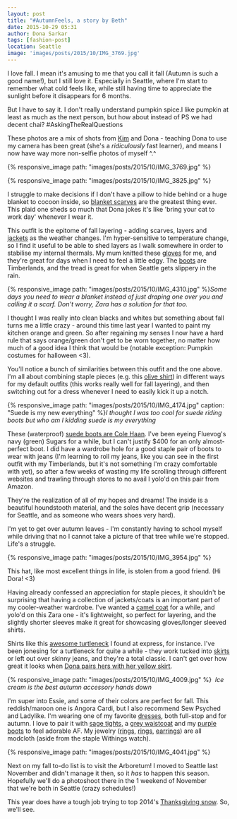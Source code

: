 ```yaml
---
layout: post
title: "#AutumnFeels, a story by Beth"
date: 2015-10-29 05:31
author: Dona Sarkar
tags: [fashion-post]
location: Seattle
image: 'images/posts/2015/10/IMG_3769.jpg'
---
```


I love fall. I mean it's amusing to me that you call it fall (Autumn is such a good name!), but I still love it. Especially in Seattle, where I'm start to remember what cold feels like, while still having time to appreciate the sunlight before it disappears for 6 months.

But I have to say it. I don't really understand pumpkin spice.I like pumpkin at least as much as the next person, but how about instead of PS we had decent chai? \#AskingTheRealQuestions

These photos are a mix of shots from [Kim](http://twenty-something-style.blogspot.com/) and Dona - teaching Dona to use my camera has been great (she's a *ridiculously* fast learner), and means I now have way more non-selfie photos of myself ^.^

{% responsive_image path: "images/posts/2015/10/IMG_3769.jpg" %}

{% responsive_image path: "images/posts/2015/10/IMG_3825.jpg" %}

I struggle to make decisions if I don't have a pillow to hide behind or a huge blanket to cocoon inside, so [blanket scarves](http://amzn.to/1GMao76) are the greatest thing ever. This plaid one sheds so much that Dona jokes it's like 'bring your cat to work day' whenever I wear it.

This outfit is the epitome of fall layering - adding scarves, layers and [jackets](http://amzn.to/1MWb5HO) as the weather changes. I'm hyper-sensitive to temperature change, so I find it useful to be able to shed layers as I walk somewhere in order to stabilise my internal thermals. My mum knitted these [gloves](http://amzn.to/1GMao76) for me, and they're great for days when I need to feel a little edgy. The [boots](http://amzn.to/1GMbgIR) are Timberlands, and the tread is great for when Seattle gets slippery in the rain.

{% responsive_image path: "images/posts/2015/10/IMG_4310.jpg" %}*Some days you need to wear a blanket instead of just draping one over you and calling it a scarf. Don't worry, Zara has a solution for that too.*

I thought I was really into clean blacks and whites but something about fall turns me a little crazy - around this time last year I wanted to paint my kitchen orange and green. So after regaining my senses I now have a hard rule that says orange/green don't get to be worn together, no matter how much of a good idea I think that would be (notable exception: Pumpkin costumes for halloween \<3).

You'll notice a bunch of similarities between this outfit and the one above. I'm all about combining staple pieces (e.g. this [olive shirt](http://amzn.to/1GMaWtq)) in different ways for my default outfits (this works really well for fall layering), and then switching out for a dress whenever I need to easily kick it up a notch.

{% responsive_image path: "images/posts/2015/10/IMG_4174.jpg" caption: "Suede is my new everything" %}*I thought I was too cool for suede riding boots but who am I kidding suede is my everything*

These (waterproof) [suede boots are Cole Haan](http://amzn.to/1GMa3RD). I've been eyeing Fluevog's navy (green) Sugars for a while, but I can't justify $400 for an only almost-perfect boot. I did have a wardrobe hole for a good staple pair of boots to wear with jeans (I'm learning to roll my jeans, like you can see in the first outfit with my Timberlands, but it's not something I'm crazy comfortable with yet), so after a few weeks of wasting my life scrolling through different websites and trawling through stores to no avail I yolo'd on this pair from Amazon.

They're the realization of all of my hopes and dreams! The inside is a beautiful houndstooth material, and the soles have decent grip (necessary for Seattle, and as someone who wears shoes very hard).

I'm yet to get over autumn leaves - I'm constantly having to school myself while driving that no I cannot take a picture of that tree while we're stopped. Life's a struggle.

{% responsive_image path: "images/posts/2015/10/IMG_3954.jpg" %}

This hat, like most excellent things in life, is stolen from a good friend. (Hi Dora! \<3)

Having already confessed an appreciation for staple pieces, it shouldn't be surprising that having a collection of jackets/coats is an important part of my cooler-weather wardrobe. I've wanted a [camel coat](http://amzn.to/1GM9XJQ) for a while, and yolo'd on this Zara one - it's lightweight, so perfect for layering, and the slightly shorter sleeves make it great for showcasing gloves/longer sleeved shirts.

Shirts like this [awesome turtleneck](http://amzn.to/1GM9MOI) I found at express, for instance. I've been jonesing for a turtleneck for quite a while - they work tucked into [skirts](http://amzn.to/1GM9FCV) or left out over skinny jeans, and they're a total classic. I can't get over how great it looks when [Dona pairs hers with her yellow skirt](http://i0.wp.com/www.fibonaccisequinsblog.com/wp-content/uploads/2015/10/IMG_3706.jpg?zoom=2&resize=680%2C436).

{% responsive_image path: "images/posts/2015/10/IMG_4009.jpg" %} 
*Ice cream is the best autumn accessory hands down*

I'm super into Essie, and some of their colors are perfect for fall. This reddish/maroon one is Angora Cardi, but I also recommend Sew Psyched and Ladylike. I'm wearing one of my favorite [dresses](http://amzn.to/1GM51ov), both full-stop and for autumn. I love to pair it with [sage tights,](http://amzn.to/1GM5U0d) a [grey waistcoat](http://amzn.to/1GM9cAF) and my [purple boots](http://amzn.to/1GM9tDr) to feel adorable AF. My jewelry ([rings](http://www.modcloth.com/shop/rings-pins/purr-of-the-moment-ring), [rings](http://www.modcloth.com/shop/rings-pins/jagged-little-knuckle-ring), [earrings](http://www.modcloth.com/shop/earrings/hands-down-earrings)) are all modcloth (aside from the staple Withings watch).

{% responsive_image path: "images/posts/2015/10/IMG_4041.jpg" %}

Next on my fall to-do list is to visit the Arboretum! I moved to Seattle last November and didn't manage it then, so it *has* to happen this season. Hopefully we'll do a photoshoot there in the 1 weekend of November that we're both in Seattle (crazy schedules!)

This year does have a tough job trying to top 2014's [Thanksgiving snow](https://www.flickr.com/photos/105674507@N06/15935329735/). So, we'll see.
